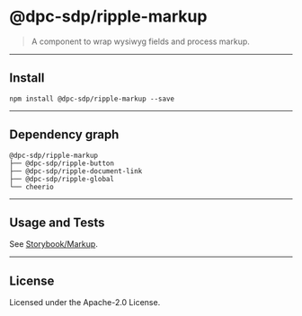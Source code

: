 # @dpc-sdp/ripple-markup

> A component to wrap wysiwyg fields and process markup.

--------------------------------------------------------------------------------

## Install

```shell
npm install @dpc-sdp/ripple-markup --save
```

--------------------------------------------------------------------------------

## Dependency graph

```shell
@dpc-sdp/ripple-markup
├── @dpc-sdp/ripple-button
├── @dpc-sdp/ripple-document-link
├── @dpc-sdp/ripple-global
└── cheerio
```

--------------------------------------------------------------------------------

## Usage and Tests

See [Storybook/Markup](https://ripple.sdp.vic.gov.au/?selectedKind=Organisms/Markup&selectedStory=Markup).

--------------------------------------------------------------------------------

## License

Licensed under the Apache-2.0 License.
